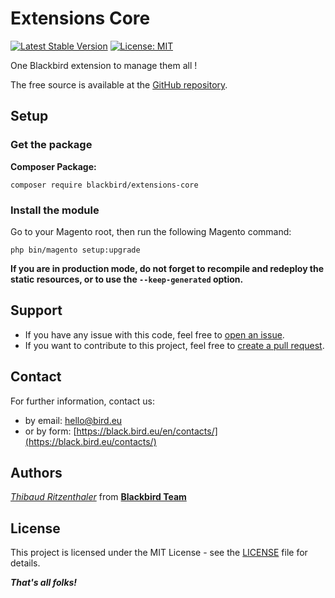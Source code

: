 # Extensions Core

[![Latest Stable Version](https://img.shields.io/packagist/v/blackbird/extensions-core.svg?style=flat-square)](https://https://packagist.org/packages/blackbird/extensions-core)
[![License: MIT](https://img.shields.io/github/license/blackbird-agency/extension-core.svg?style=flat-square)](./LICENSE)

One Blackbird extension to manage them all !

The free source is available at the [GitHub repository](https://github.com/blackbird-agency/extension-core).

## Setup

### Get the package

**Composer Package:**

```
composer require blackbird/extensions-core
```

### Install the module

Go to your Magento root, then run the following Magento command:

```
php bin/magento setup:upgrade
```

**If you are in production mode, do not forget to recompile and redeploy the static resources, or to use the `--keep-generated` option.**


## Support

- If you have any issue with this code, feel free to [open an issue](https://github.com/blackbird-agency/extensions-core/issues/new).
- If you want to contribute to this project, feel free to [create a pull request](https://github.com/blackbird-agency/extensions-core/compare).

## Contact

For further information, contact us:

- by email: hello@bird.eu
- or by form: [https://black.bird.eu/en/contacts/](https://black.bird.eu/contacts/)

## Authors

*[Thibaud Ritzenthaler](https://github.com/thibaud-bird)* from **[Blackbird Team](https://github.com/blackbird-agency)**


## License

This project is licensed under the MIT License - see the [LICENSE](LICENSE) file for details.

***That's all folks!***
